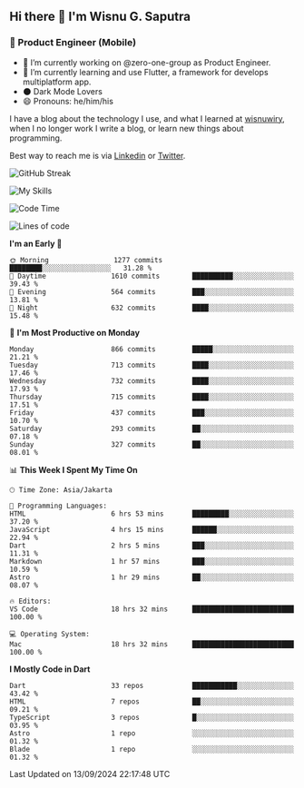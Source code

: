 ## Hi there 👋 I'm Wisnu G. Saputra

### :mobile_phone_off: Product Engineer (Mobile)

- 🔭 I’m currently working on @zero-one-group as Product Engineer.
- 🌱 I’m currently learning and use Flutter, a framework for develops multiplatform app.
- 🌑 Dark Mode Lovers
- 😄 Pronouns: he/him/his

I have a blog about the technology I use, and what I learned at [wisnuwiry](https://wisnuwiry.space/), when I no longer work I write a blog, or learn new things about programming.

Best way to reach me is via [Linkedin](https://www.linkedin.com/in/wisnu-saputra/) or [Twitter](https://twitter.com/wisnuwiry).

![GitHub Streak](https://streak-stats.demolab.com?user=wisnuwiry&theme=dark&hide_border=true)

![My Skills](https://skillicons.dev/icons?i=dart,flutter,kotlin,swift,go,js,css,neovim,git,linux&perline=5)

<!--START_SECTION:waka-->
![Code Time](http://img.shields.io/badge/Code%20Time-1%2C572%20hrs%2019%20mins-blue)

![Lines of code](https://img.shields.io/badge/From%20Hello%20World%20I%27ve%20Written-5.8%20million%20lines%20of%20code-blue)

**I'm an Early 🐤** 

```text
🌞 Morning                1277 commits        ████████░░░░░░░░░░░░░░░░░   31.28 % 
🌆 Daytime                1610 commits        ██████████░░░░░░░░░░░░░░░   39.43 % 
🌃 Evening                564 commits         ███░░░░░░░░░░░░░░░░░░░░░░   13.81 % 
🌙 Night                  632 commits         ████░░░░░░░░░░░░░░░░░░░░░   15.48 % 
```
📅 **I'm Most Productive on Monday** 

```text
Monday                   866 commits         █████░░░░░░░░░░░░░░░░░░░░   21.21 % 
Tuesday                  713 commits         ████░░░░░░░░░░░░░░░░░░░░░   17.46 % 
Wednesday                732 commits         ████░░░░░░░░░░░░░░░░░░░░░   17.93 % 
Thursday                 715 commits         ████░░░░░░░░░░░░░░░░░░░░░   17.51 % 
Friday                   437 commits         ███░░░░░░░░░░░░░░░░░░░░░░   10.70 % 
Saturday                 293 commits         ██░░░░░░░░░░░░░░░░░░░░░░░   07.18 % 
Sunday                   327 commits         ██░░░░░░░░░░░░░░░░░░░░░░░   08.01 % 
```


📊 **This Week I Spent My Time On** 

```text
🕑︎ Time Zone: Asia/Jakarta

💬 Programming Languages: 
HTML                     6 hrs 53 mins       █████████░░░░░░░░░░░░░░░░   37.20 % 
JavaScript               4 hrs 15 mins       ██████░░░░░░░░░░░░░░░░░░░   22.94 % 
Dart                     2 hrs 5 mins        ███░░░░░░░░░░░░░░░░░░░░░░   11.31 % 
Markdown                 1 hr 57 mins        ███░░░░░░░░░░░░░░░░░░░░░░   10.59 % 
Astro                    1 hr 29 mins        ██░░░░░░░░░░░░░░░░░░░░░░░   08.07 % 

🔥 Editors: 
VS Code                  18 hrs 32 mins      █████████████████████████   100.00 % 

💻 Operating System: 
Mac                      18 hrs 32 mins      █████████████████████████   100.00 % 
```

**I Mostly Code in Dart** 

```text
Dart                     33 repos            ███████████░░░░░░░░░░░░░░   43.42 % 
HTML                     7 repos             ██░░░░░░░░░░░░░░░░░░░░░░░   09.21 % 
TypeScript               3 repos             █░░░░░░░░░░░░░░░░░░░░░░░░   03.95 % 
Astro                    1 repo              ░░░░░░░░░░░░░░░░░░░░░░░░░   01.32 % 
Blade                    1 repo              ░░░░░░░░░░░░░░░░░░░░░░░░░   01.32 % 
```




 Last Updated on 13/09/2024 22:17:48 UTC
<!--END_SECTION:waka-->
